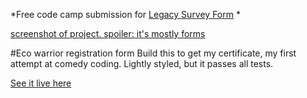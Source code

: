 *Free code camp submission for [Legacy Survey Form](https://www.freecodecamp.org/learn/responsive-web-design/responsive-web-design-projects/build-a-survey-form)
*


[screenshot of project. spoiler: it's mostly forms]('https://raw.githubusercontent.com/elsalvadordali/fcc-survey-form/main/screenshot.png')

#Eco warrior registration form
Build this to get my certificate, my first attempt at comedy coding.
Lightly styled, but it passes all tests. 

[See it live here](https://elsalvadordali.github.io/fcc-survey-form/)